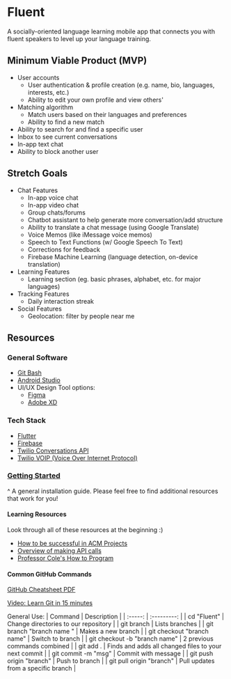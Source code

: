 # Fluent
A socially-oriented language learning mobile app that connects you with fluent speakers to level up your language training.

## Minimum Viable Product (MVP)
- User accounts
  * User authentication & profile creation (e.g. name, bio, languages, interests, etc.)
  * Ability to edit your own profile and view others'
- Matching algorithm
  * Match users based on their languages and preferences
  * Ability to find a new match
- Ability to search for and find a specific user
- Inbox to see current conversations
- In-app text chat
- Ability to block another user

## Stretch Goals
- Chat Features
  * In-app voice chat
  * In-app video chat
  * Group chats/forums
  * Chatbot assistant to help generate more conversation/add structure
  * Ability to translate a chat message (using Google Translate)
  * Voice Memos (like iMessage voice memos)
  * Speech to Text Functions (w/ Google Speech To Text)
  * Corrections for feedback
  * Firebase Machine Learning (language detection, on-device translation)
- Learning Features
  * Learning section (eg. basic phrases, alphabet, etc. for major languages)
- Tracking Features
  * Daily interaction streak
- Social Features
  * Geolocation: filter by people near me
  
## Resources
### General Software
- [Git Bash](https://git-scm.com/downloads) 
- [Android Studio](https://developer.android.com/studio)
- UI/UX Design Tool options: 
  * [Figma](https://www.figma.com/)
  * [Adobe XD](https://www.adobe.com/products/xd.html)

### Tech Stack
- [Flutter](https://flutter.dev/)
- [Firebase](https://firebase.google.com/)
- [Twilio Conversations API](https://www.twilio.com/conversations-api)
- [Twilio VOIP (Voice Over Internet Protocol)](https://www.twilio.com/client)

### [Getting Started](https://docs.google.com/document/d/17Tu3zG0fuDVQO7FjPYxGqbTPvIRuphNbcDw4orascy8/edit?usp=sharing)
^ A general installation guide. Please feel free to find additional resources that work for you!

#### Learning Resources
Look through all of these resources at the beginning :)
- [How to be successful in ACM Projects](https://docs.google.com/document/d/1mRIWzmfmJO3MCsvR9vr6VI94GnVYtHqZiq4sqMd3fic/edit?usp=sharing)
- [Overview of making API calls](https://snipcart.com/blog/apis-integration-usage-benefits)
- [Professor Cole's How to Program](https://personal.utdallas.edu/~jxc064000/HowToProgram.html)

#### Common GitHub Commands
[GitHub Cheatsheet PDF](https://education.github.com/git-cheat-sheet-education.pdf)

[Video: Learn Git in 15 minutes](https://youtu.be/USjZcfj8yxE)

General Use:
| Command | Description |
| :-----: | :---------: |
| cd "Fluent" | Change directories to our repository |
| git branch | Lists branches |
| git branch "branch name " | Makes a new branch |
| git checkout "branch name" | Switch to branch |
| git checkout -b "branch name" | 2 previous commands combined |
| git add . | Finds and adds all changed files to your next commit |
| git commit -m "msg" | Commit with message |
| git push origin "branch" | Push to branch |
| git pull origin "branch" | Pull updates from a specific branch |
